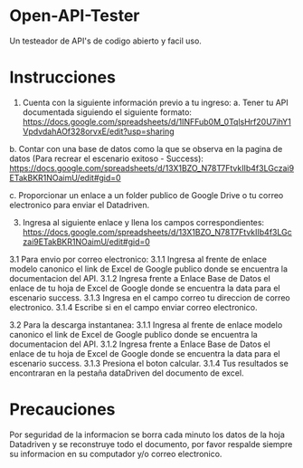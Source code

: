 # Open-API-Tester
Un testeador de API's de codigo abierto y facil uso.
# Instrucciones
1. Cuenta con la siguiente información previo a tu ingreso:
a. Tener tu API documentada siguiendo el siguiente formato:
https://docs.google.com/spreadsheets/d/1INFFub0M_0TqlsHrf20U7ihY1VpdvdahAOf328orvxE/edit?usp=sharing

b. Contar con una base de datos como la que se observa en la pagina de datos (Para recrear el escenario exitoso - Success):
https://docs.google.com/spreadsheets/d/13X1BZO_N78T7FtvkIIb4f3LGczai9ETakBKR1NOaimU/edit#gid=0

c. Proporcionar un enlace a un folder publico de Google Drive o tu correo electronico para enviar el Datadriven.

3. Ingresa al siguiente enlace y llena los campos correspondientes:
https://docs.google.com/spreadsheets/d/13X1BZO_N78T7FtvkIIb4f3LGczai9ETakBKR1NOaimU/edit#gid=0

3.1 Para envio por correo electronico:
3.1.1 Ingresa al frente de enlace modelo canonico el link de Excel de Google publico donde se encuentra la documentacion del API.
3.1.2 Ingresa frente a Enlace Base de Datos el enlace de tu hoja de Excel de Google donde se encuentra la data para el escenario success.
3.1.3 Ingresa en el campo correo tu direccion de correo electronico.
3.1.4 Escribe si en el campo enviar correo electronico.

3.2 Para la descarga instantanea:
3.1.1 Ingresa al frente de enlace modelo canonico el link de Excel de Google publico donde se encuentra la documentacion del API.
3.1.2 Ingresa frente a Enlace Base de Datos el enlace de tu hoja de Excel de Google donde se encuentra la data para el escenario success.
3.1.3 Presiona el boton calcular.
3.1.4 Tus resultados se encontraran en la pestaña dataDriven del documento de excel.

# Precauciones
Por seguridad de la informacion se borra cada minuto los datos de la hoja Datadriven y se reconstruye todo el documento, por favor respalde siempre su informacion en su computador y/o correo electronico.
